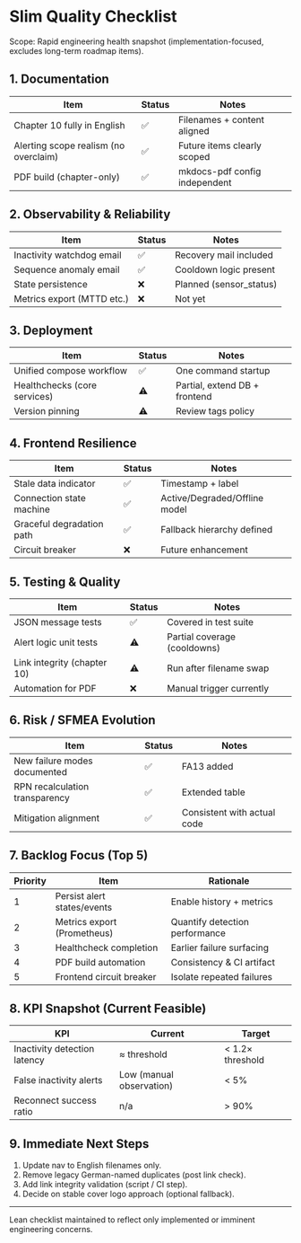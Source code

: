# Slim Quality Checklist

Scope: Rapid engineering health snapshot (implementation-focused, excludes long-term roadmap items).

## 1. Documentation
| Item | Status | Notes |
|------|--------|-------|
| Chapter 10 fully in English | ✅ | Filenames + content aligned |
| Alerting scope realism (no overclaim) | ✅ | Future items clearly scoped |
| PDF build (chapter-only) | ✅ | mkdocs-pdf config independent |

## 2. Observability & Reliability
| Item | Status | Notes |
|------|--------|-------|
| Inactivity watchdog email | ✅ | Recovery mail included |
| Sequence anomaly email | ✅ | Cooldown logic present |
| State persistence | ❌ | Planned (sensor_status) |
| Metrics export (MTTD etc.) | ❌ | Not yet |

## 3. Deployment
| Item | Status | Notes |
|------|--------|-------|
| Unified compose workflow | ✅ | One command startup |
| Healthchecks (core services) | ⚠️ | Partial, extend DB + frontend |
| Version pinning | ⚠️ | Review tags policy |

## 4. Frontend Resilience
| Item | Status | Notes |
|------|--------|-------|
| Stale data indicator | ✅ | Timestamp + label |
| Connection state machine | ✅ | Active/Degraded/Offline model |
| Graceful degradation path | ✅ | Fallback hierarchy defined |
| Circuit breaker | ❌ | Future enhancement |

## 5. Testing & Quality
| Item | Status | Notes |
|------|--------|-------|
| JSON message tests | ✅ | Covered in test suite |
| Alert logic unit tests | ⚠️ | Partial coverage (cooldowns) |
| Link integrity (chapter 10) | ⚠️ | Run after filename swap |
| Automation for PDF | ❌ | Manual trigger currently |

## 6. Risk / SFMEA Evolution
| Item | Status | Notes |
|------|--------|-------|
| New failure modes documented | ✅ | FA13 added |
| RPN recalculation transparency | ✅ | Extended table |
| Mitigation alignment | ✅ | Consistent with actual code |

## 7. Backlog Focus (Top 5)
| Priority | Item | Rationale |
|----------|------|-----------|
| 1 | Persist alert states/events | Enable history + metrics |
| 2 | Metrics export (Prometheus) | Quantify detection performance |
| 3 | Healthcheck completion | Earlier failure surfacing |
| 4 | PDF build automation | Consistency & CI artifact |
| 5 | Frontend circuit breaker | Isolate repeated failures |

## 8. KPI Snapshot (Current Feasible)
| KPI | Current | Target |
|-----|---------|--------|
| Inactivity detection latency | ≈ threshold | < 1.2× threshold |
| False inactivity alerts | Low (manual observation) | < 5% |
| Reconnect success ratio | n/a | > 90% |

## 9. Immediate Next Steps
1. Update nav to English filenames only.
2. Remove legacy German-named duplicates (post link check).
3. Add link integrity validation (script / CI step).
4. Decide on stable cover logo approach (optional fallback).

---
Lean checklist maintained to reflect only implemented or imminent engineering concerns.
